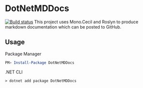 # DotNetMDDocs
[![Build status](https://ci.appveyor.com/api/projects/status/6j67ca34ej5t10pj/branch/master?svg=true)](https://ci.appveyor.com/project/clcrutch/dotnetmddocs/branch/master)
This project uses Mono.Cecil and Roslyn to produce markdown documentation which can be posted to GitHub.

## Usage
Package Manager
~~~~powershell
PM> Install-Package DotNetMDDocs
~~~~
.NET CLI
~~~~
> dotnet add package DotNetMDDocs
~~~~
